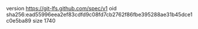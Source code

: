 version https://git-lfs.github.com/spec/v1
oid sha256:ead55996eea2ef83cdfd9c08fd7cb2762f86fbe395288ae31b45dce1c0e5ba89
size 1740
